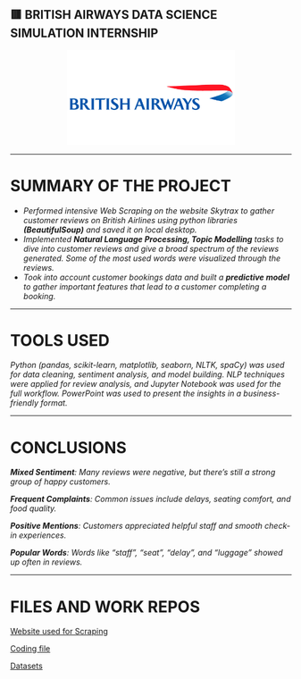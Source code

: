 ## 🟥 **BRITISH AIRWAYS DATA SCIENCE SIMULATION INTERNSHIP**


<p align="center">
  <img src="https://github.com/lasyabodapati1/British-Airways-Data-Science-Internship/blob/main/British-Airways-Logo.png" width="300"/>
</p>


---
# SUMMARY OF THE PROJECT 
- *Performed intensive Web Scraping on the website Skytrax to gather customer reviews on British Airlines using python libraries **(BeautifulSoup)** and saved it on local desktop.*
- *Implemented **Natural Language Processing, Topic Modelling** tasks to dive into customer reviews and give a broad spectrum of the reviews generated. Some of the most used words were visualized through the reviews.*
- *Took into account customer bookings data and built a **predictive model** to gather important features that lead to a customer completing a booking.*

---

# TOOLS USED
*Python (pandas, scikit-learn, matplotlib, seaborn, NLTK, spaCy) was used for data cleaning, sentiment analysis, and model building.*
*NLP techniques were applied for review analysis, and Jupyter Notebook was used for the full workflow.*
*PowerPoint was used to present the insights in a business-friendly format.*

---

# CONCLUSIONS 
***Mixed Sentiment**: Many reviews were negative, but there’s still a strong group of happy customers.*

***Frequent Complaints**: Common issues include delays, seating comfort, and food quality.*

***Positive Mentions**: Customers appreciated helpful staff and smooth check-in experiences.*

***Popular Words**: Words like “staff”, “seat”, “delay”, and “luggage” showed up often in reviews.*

---

# FILES AND WORK REPOS

[Website used for Scraping](https://www.airlinequality.com/)

[Coding file](https://github.com/lasyabodapati1/British-Airways-Data-Science-Internship/blob/main/British%20Airways%20Data%20Science%20Internship%20.ipynb)

[Datasets](https://github.com/lasyabodapati1/British-Airways-Data-Science-Internship/blob/main/british_airways_reviews.csv)


  
